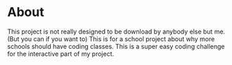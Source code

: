 # About

This project is not really designed to be download by anybody else but me. (But you can if you want to) This is for a school project about why more schools should have coding classes. This is a super easy coding challenge for the interactive part of my project.
